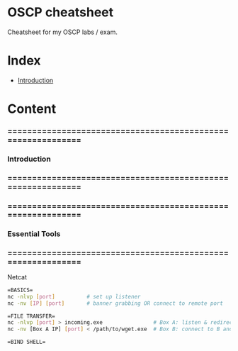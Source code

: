 # OSCP cheatsheet
Cheatsheet for my OSCP labs / exam.

# Index

- [Introduction](#introduction) 

# Content

### ============================================================
### Introduction
### ============================================================


### ============================================================
### Essential Tools
### ============================================================

Netcat
```bash
=BASICS=
nc -nlvp [port]          # set up listener
nc -nv [IP] [port]       # banner grabbing OR connect to remote port

=FILE TRANSFER=
nc -nlvp [port] > incoming.exe                # Box A: listen & redirect data to incoming.exe
nc -nv [Box A IP] [port] < /path/to/wget.exe  # Box B: connect to B and send wget.exe

=BIND SHELL=

```
